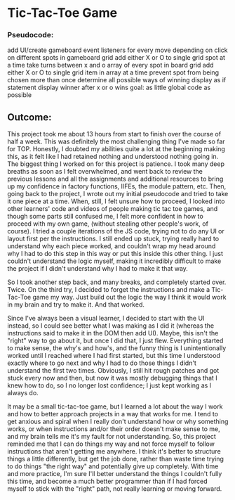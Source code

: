 # Tic-Tac-Toe Game

### Pseudocode:
add UI/create gameboard
event listeners for every move depending on click on different spots in gameboard grid
add either X or O to single grid spot at a time
take turns between x and o
array of every spot in board grid
add either X or O to single grid item in array at a time
prevent spot from being chosen more than once
determine all possible ways of winning
    display as if statement
display winner after x or o wins
goal: as little global code as possible


## Outcome:

This project took me about 13 hours from start to finish over the course of half a week. This was definitely the most challenging thing I've made so far for TOP. Honestly, I doubted my abilities quite a lot at the beginning making this, as it felt like I had retained nothing and understood nothing going in. The biggest thing I worked on for this project is patience. I took many deep breaths as soon as I felt overwhelmed, and went back to review the previous lessons and all the assignments and additional resources to bring up my confidence in factory functions, IIFEs, the module pattern, etc. Then, going back to the project, I wrote out my initial pseudocode and tried to take it one piece at a time. When, still, I felt unsure how to proceed, I looked into other learners' code and videos of people making tic tac toe games, and though some parts still confused me, I felt more confident in how to proceed with my own game, (without stealing other people's work, of course). I tried a couple iterations of the JS code, trying not to do any UI or layout first per the instructions. I still ended up stuck, trying really hard to understand why each piece worked, and couldn't wrap my head around why I had to do this step in this way or put this inside this other thing. I just couldn't understand the logic myself, making it incredibly difficult to make the project if I didn't understand why I had to make it that way.

So I took another step back, and many breaks, and completely started over. Twice. On the third try, I decided to forget the instructions and make a Tic-Tac-Toe game my way. Just build out the logic the way I think it would work in my brain and try to make it. And that worked.

Since I've always been a visual learner, I decided to start with the UI instead, so I could see better what I was making as I did it (whereas the instructions said to make it in the DOM then add UI). Maybe, this isn't the "right" way to go about it, but once I did that, I just flew. Everything started to make sense, the why's and how's, and the funny thing is I unintentionally worked until I reached where I had first started, but this time I understood exactly where to go next and why I had to do those things I didn't understand the first two times. Obviously, I still hit rough patches and got stuck every now and then, but now it was mostly debugging things that I knew how to do, so I no longer lost confidence; I just kept working as I always do.

It may be a small tic-tac-toe game, but I learned a lot about the way I work and how to better approach projects in a way that works for me. I tend to get anxious and spiral when I really don't understand how or why something works, or when instructions and/or their order doesn't make sense to me, and my brain tells me it's my fault for not understanding. So, this project reminded me that I can do things my way and not force myself to follow instructions that aren't getting me anywhere. I think it's better to structure things a little differently, but get the job done, rather than waste time trying to do things "the right way" and potentially give up completely. With time and more practice, I'm sure I'll better understand the things I couldn't fully this time, and become a much better programmer than if I had forced myself to stick with the "right" path, not really learning or moving forward.